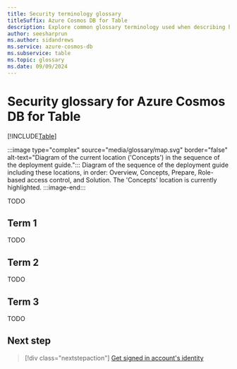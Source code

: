 ```yaml
---
title: Security terminology glossary
titleSuffix: Azure Cosmos DB for Table
description: Explore common glossary terminology used when describing how to managed role-based access control within Azure Cosmos DB for Table.
author: seesharprun
ms.author: sidandrews
ms.service: azure-cosmos-db
ms.subservice: table
ms.topic: glossary
ms.date: 09/09/2024
---
```


# Security glossary for Azure Cosmos DB for Table

[!INCLUDE[Table](../../includes/appliesto-table.md)]

:::image type="complex" source="media/glossary/map.svg" border="false" alt-text="Diagram of the current location ('Concepts') in the sequence of the deployment guide.":::
Diagram of the sequence of the deployment guide including these locations, in order: Overview, Concepts, Prepare, Role-based access control, and Solution. The 'Concepts' location is currently highlighted.
:::image-end:::

TODO

## Term 1

TODO

## Term 2

TODO

## Term 3

TODO

## Next step

> [!div class="nextstepaction"]
> [Get signed in account's identity](how-to-get-signed-in-identity.md)
